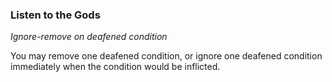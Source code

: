 ### Listen to the Gods

_Ignore-remove on deafened condition_

You may remove one deafened condition, or ignore one deafened condition immediately when the condition would be inflicted.